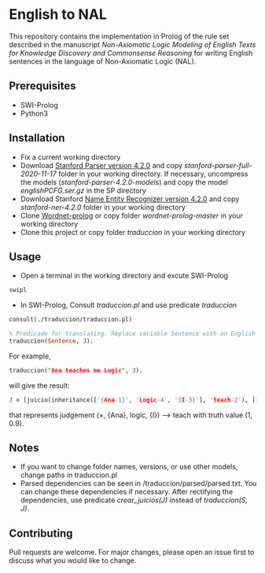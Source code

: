 # English to NAL

This repository contains the implementation in Prolog of the rule set described in the manuscript _Non-Axiomatic Logic Modeling of English Texts for Knowledge Discovery and Commonsense Reasoning_ for writing English sentences in the language of Non-Axiomatic Logic (NAL).

## Prerequisites

- SWI-Prolog
- Python3

## Installation

- Fix a current working directory
- Download [Stanford Parser version 4.2.0](https://nlp.stanford.edu/software/lex-parser.shtml#Download) and copy _stanford-parser-full-2020-11-17_ folder in your working directory. If necessary, uncompress the models (_stanford-parser-4.2.0-models_) and copy the model _englishPCFG.ser.gz_ in the SP directory
- Download Stanford [Name Entity Recognizer version 4.2.0](https://nlp.stanford.edu/software/CRF-NER.shtml#Download) and copy _stanford-ner-4.2.0_ folder in your working directory
- Clone [Wordnet-prolog](https://github.com/ekaf/wordnet-prolog) or copy folder _wordnet-prolog-master_ in your working directory
- Clone this project or copy folder _traduccion_ in your working directory

## Usage

- Open a terminal in the working directory and excute SWI-Prolog

```bash
swipl
```
- In SWI-Prolog, Consult _traduccion.pl_ and use predicate _traduccion_

```prolog
consult(./traduccion/traduccion.pl)

% Predicade for translating. Replace variable Sentence with an English sentence. Variable J will keep the resulting judgments.
traduccion(Sentence, J).
```

For example,

```prolog
traduccion("Ana teaches me Logic", J).
```
will give the result:

```prolog
J = [juicio(inheritance(['{Ana-1}', 'Logic-4', '{I-3}'], 'teach-2'), [1, 0.9])] ;
```
that represents judgement (×, {Ana}, logic, {I}) ⟶ teach with truth value (1, 0.9).

## Notes

- If you want to change folder names, versions, or use other models, change paths in traduccion.pl
- Parsed dependencies can be seen in /traduccion/parsed/parsed.txt. You can change these dependencies if necessary. After rectifying 
the dependencies, use predicate _crear\_juicios(J)_ instead of _traduccion(S, J)_. 

## Contributing

Pull requests are welcome. For major changes, please open an issue first
to discuss what you would like to change.

